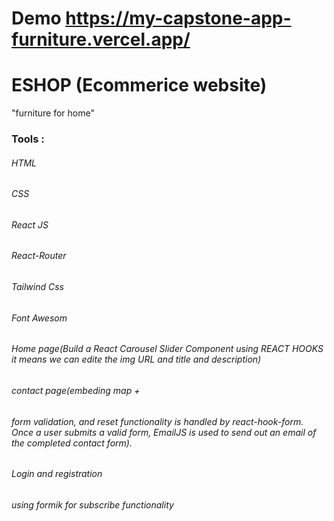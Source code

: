 # Demo https://my-capstone-app-furniture.vercel.app/
# ESHOP (Ecommerice website)
"furniture for home"

### Tools :

###### HTML
###### CSS
###### React JS
###### React-Router
###### Tailwind Css 
###### Font Awesom 
###### Home page(Build a React Carousel Slider Component using REACT HOOKS it means we can edite the img URL and title and description)
###### contact page(embeding map + 
###### form validation, and reset functionality is handled by react-hook-form. Once a user submits a valid form, EmailJS is used to send out an email of the completed contact form).
###### Login and registration
###### using formik for subscribe functionality

